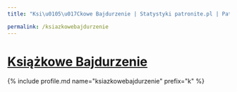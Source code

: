 ```yaml
---
title: "Ksi\u0105\u017Ckowe Bajdurzenie | Statystyki patronite.pl | Patromierz"

permalink: /ksiazkowebajdurzenie
---
```


# [Książkowe Bajdurzenie](https://patronite.pl/ksiazkowebajdurzenie)

{% include profile.md name="ksiazkowebajdurzenie" prefix="k" %}
